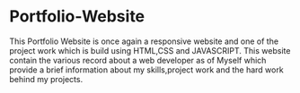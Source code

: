 # Portfolio-Website
This Portfolio Website is once again a responsive website and one of the project work which is
build using HTML,CSS and JAVASCRIPT. This website contain the various record about a web
developer as of Myself which provide a brief information about my skills,project work and
the hard work behind my projects.
